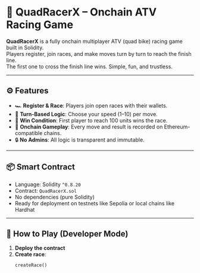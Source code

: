 # 🏁 QuadRacerX – Onchain ATV Racing Game     
       
**QuadRacerX** is a fully onchain multiplayer ATV (quad bike) racing game built in Solidity.        
Players register, join races, and make moves turn by turn to reach the finish line.     
The first one to cross the finish line wins. Simple, fun, and trustless.       
    
---    
   
## ⚙️ Features    
     
- 🏎️ **Register & Race**: Players join open races with their wallets.    
- 🧠 **Turn-Based Logic**: Choose your speed (1–10) per move.    
- 🏁 **Win Condition**: First player to reach 100 units wins the race.      
- 📜 **Onchain Gameplay**: Every move and result is recorded on Ethereum-compatible chains.   
- 🔒 **No Admins**: All logic is transparent and immutable.     
  
---  
  
## 📦 Smart Contract  
 
- Language: Solidity `^0.8.20`   
- Contract: `QuadRacerX.sol`  
- No dependencies (pure Solidity)  
- Ready for deployment on testnets like Sepolia or local chains like Hardhat 

---

## 🚀 How to Play (Developer Mode)

1. **Deploy the contract**
2. **Create race**:
   ```solidity
   createRace()
